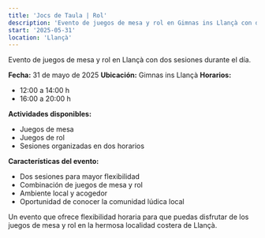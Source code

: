 ```yaml
---
title: 'Jocs de Taula | Rol'
description: 'Evento de juegos de mesa y rol en Gimnas ins Llançà con dos sesiones durante el día.'
start: '2025-05-31'
location: 'Llançà'
---
```


Evento de juegos de mesa y rol en Llançà con dos sesiones durante el día.

**Fecha:** 31 de mayo de 2025
**Ubicación:** Gimnas ins Llançà
**Horarios:** 
- 12:00 a 14:00 h
- 16:00 a 20:00 h

**Actividades disponibles:**
- Juegos de mesa
- Juegos de rol
- Sesiones organizadas en dos horarios

**Características del evento:**
- Dos sesiones para mayor flexibilidad
- Combinación de juegos de mesa y rol
- Ambiente local y acogedor
- Oportunidad de conocer la comunidad lúdica local

Un evento que ofrece flexibilidad horaria para que puedas disfrutar de los juegos de mesa y rol en la hermosa localidad costera de Llançà.

